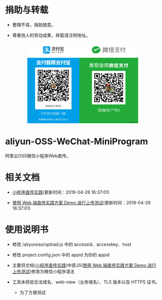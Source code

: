# 捐助与转载

- 整理不易，捐助随意。

- 尊重他人的劳动成果，转载请注明地址。

<p align=center>
  <a href="http://xuxiaowei.com.cn">
    <img src="./img/QRCode.png" alt="徐晓伟工作室" width="360">
  </a>
</p>

# aliyun-OSS-WeChat-MiniProgram

阿里云OSS微信小程序Web直传。

# 相关文档

- [小程序直传实践](https://help.aliyun.com/document_detail/92883.html)(更新时间：2019-04-26 16:37:01)

- [使用 Web 端直传实践方案 Demo 进行上传测试](https://docs-aliyun.cn-hangzhou.oss.aliyun-inc.com/internal/oss/0.0.4/assets/sample/oss-h5-upload-js-direct.zip)(更新时间：2019-04-26
  16:37:01)

# 使用说明书

- 修改 /aliyunoss/upload.js 中的 accessid、accesskey、host

- 修改 project.config.json 中的 appid 为你的 appid

- 主要将文档([小程序直传实践](https://help.aliyun.com/document_detail/92883.html))中原JS([使用 Web 端直传实践方案 Demo
  进行上传测试](https://docs-aliyun.cn-hangzhou.oss.aliyun-inc.com/internal/oss/0.0.4/assets/sample/oss-h5-upload-js-direct.zip))修改为微信小程序语法

- 工具未校验合法域名、web-view（业务域名）、TLS 版本以及 HTTPS 证书。

    - 为了方便测试